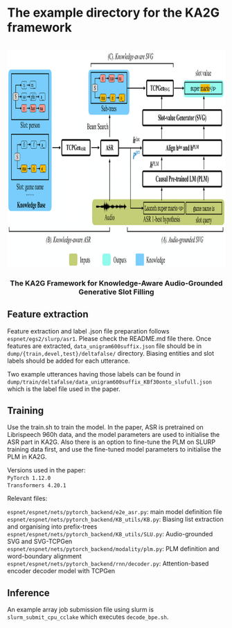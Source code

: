 # The example directory for the KA2G framework #

<!-- PIPELINE -->
<br />
<div align="center">
  <a>
    <img src="modelstructure-1.png" alt="pipeline" width="1000" height="500">
  </a>
  <h3 align="center">The KA2G Framework for Knowledge-Aware Audio-Grounded Generative Slot Filling</h3>
  </p>
</div>

## Feature extraction ##
Feature extraction and label .json file preparation follows `espnet/egs2/slurp/asr1`. Please check the README.md file there.
Once features are extracted, `data_unigram600suffix.json` file should be in `dump/{train,devel,test}/deltafalse/` directory. Biasing entities and slot labels should be added for each utterance. 

Two example utterances having those labels can be found in `dump/train/deltafalse/data_unigram600suffix_KBf30onto_slufull.json` which is the label file used in the paper.

## Training ##
Use the train.sh to train the model. In the paper, ASR is pretrained on Librispeech 960h data, and the model parameters are used to initialise the ASR part in KA2G. Also there is an option to fine-tune the PLM on SLURP training data first, and use the fine-tuned model parameters to initialise the PLM in KA2G.

Versions used in the paper:\
`PyTorch 1.12.0` \
`Transformers 4.20.1`

Relevant files:

`espnet/espnet/nets/pytorch_backend/e2e_asr.py`: main model definition file \
`espnet/espnet/nets/pytorch_backend/KB_utils/KB.py`: Biasing list extraction and organising into prefix-trees \
`espnet/espnet/nets/pytorch_backend/KB_utils/SLU.py`: Audio-grounded SVG and SVG-TCPGen \
`espnet/espnet/nets/pytorch_backend/modality/plm.py`: PLM definition and word-boundary alignment \
`espnet/espnet/nets/pytorch_backend/rnn/decoder.py`: Attention-based encoder decoder model with TCPGen 

## Inference ##
An example array job submission file using slurm is `slurm_submit_cpu_cclake` which executes `decode_bpe.sh`.
